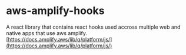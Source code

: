 # aws-amplify-hooks

A react library that contains react hooks used accross multiple web and native apps that use aws amplify.
[https://docs.amplify.aws/lib/q/platform/js/](https://docs.amplify.aws/lib/q/platform/js/)
